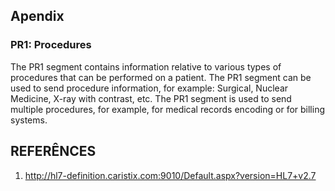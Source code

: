 ## Apendix
### PR1: Procedures
The PR1 segment contains information relative to various types of procedures that can be performed on a patient. The PR1 segment can be used to send procedure information, for example: Surgical, Nuclear Medicine, X-ray with contrast, etc. The PR1 segment is used to send multiple procedures, for example, for medical records encoding or for billing systems.


## REFERÊNCES
1. <http://hl7-definition.caristix.com:9010/Default.aspx?version=HL7+v2.7>

